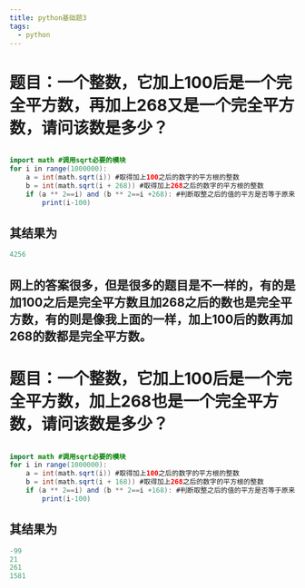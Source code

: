 ```yaml
---
title: python基础题3
tags:
  - python
---
```

# 题目：一个整数，它加上100后是一个完全平方数，再加上268又是一个完全平方数，请问该数是多少？
```java

import math #调用sqrt必要的模块
for i in range(1000000):
    a = int(math.sqrt(i)) #取得加上100之后的数字的平方根的整数
    b = int(math.sqrt(i + 268)) #取得加上268之后的数字的平方根的整数
    if (a ** 2==i) and (b ** 2==i +268): #判断取整之后的值的平方是否等于原来的值
        print(i-100)

```
## 其结果为
```java
4256
```
## 网上的答案很多，但是很多的题目是不一样的，有的是加100之后是完全平方数且加268之后的数也是完全平方数，有的则是像我上面的一样，加上100后的数再加268的数都是完全平方数。

# 题目：一个整数，它加上100后是一个完全平方数，加上268也是一个完全平方数，请问该数是多少？
```java

import math #调用sqrt必要的模块
for i in range(1000000):
    a = int(math.sqrt(i)) #取得加上100之后的数字的平方根的整数
    b = int(math.sqrt(i + 168)) #取得加上268之后的数字的平方根的整数
    if (a ** 2==i) and (b ** 2==i +168): #判断取整之后的值的平方是否等于原来的值
        print(i-100)
```
## 其结果为
```java
-99
21
261
1581
```
